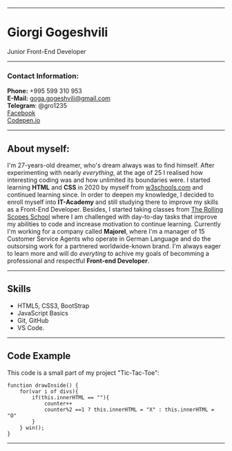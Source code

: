 ***************

# Giorgi Gogeshvili 

Junior Front-End Developer

***************


### Contact Information:  
**Phone:** +995 599 310 953  
**E-Mail:** goga.gogeshvili@gmail.com  
**Telegram**: @gro1235  
[Facebook](https://www.facebook.com/goga.gogeshvili/)  
[Codepen.io](https://codepen.io/Goglikooo)  

***

## __About myself:__  

I'm 27-years-old dreamer, who's dream always was to find himself. After experimenting with nearly _everything_, at the age of 25 I realised how interesting coding was and how unlimited its boundaries were. I started learning __HTML__ and __CSS__ in 2020 by myself from [w3schools.com](https://www.w3schools.com/) and continued learning since. In order to deepen my knowledge, I decided to enroll myself into __IT-Academy__ and still studying there to improve my skills as a Front-End Developer. Besides, I started taking classes from [The Rolling Scopes School](https://rollingscopes.com/) where I am challenged with day-to-day tasks that improve my abilities to code and increase motivation to continue learning. Currently I'm working for a company called __Majorel__, where I'm a manager of 15 Customer Service Agents who operate in German Language and do the outsorsing work for a partnered worldwide-known brand. I'm always eager to learn more and will do _everyting_ to achive my goals of becomming a professional and respectful __Front-end Developer__. 

*****

## __Skills__ 

- HTML5, CSS3, BootStrap
- JavaScript Basics
- Git, GitHub
- VS Code.

******

## __Code Example__  

This code is a small part of my project "Tic-Tac-Toe":

>

    function drawInside() {
        for(var i of divs){
            if(this.innerHTML == ""){
                counter++
                counter%2 ==1 ? this.innerHTML = "X" : this.innerHTML = "O"
            }
        } win();    
    }

*****
